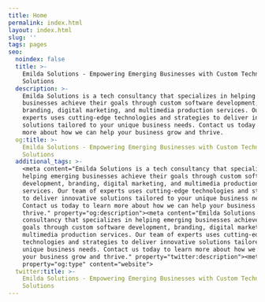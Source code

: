 ```yaml
---
title: Home
permalink: index.html
layout: index.html
slug: ''
tags: pages
seo:
  noindex: false
  title: >-
    Emilda Solutions - Empowering Emerging Businesses with Custom Technology
    Solutions
  description: >-
    Emilda Solutions is a tech consultancy that specializes in helping emerging
    businesses achieve their goals through custom software development,
    branding, digital marketing, and multimedia production services. Our team of
    experts uses cutting-edge technologies and strategies to deliver innovative
    solutions tailored to your unique business needs. Contact us today to learn
    more about how we can help your business grow and thrive.
  og:title: >-
    Emilda Solutions - Empowering Emerging Businesses with Custom Technology
    Solutions
  additional_tags: >-
    <meta content="Emilda Solutions is a tech consultancy that specializes in
    helping emerging businesses achieve their goals through custom software
    development, branding, digital marketing, and multimedia production
    services. Our team of experts uses cutting-edge technologies and strategies
    to deliver innovative solutions tailored to your unique business needs.
    Contact us today to learn more about how we can help your business grow and
    thrive." property="og:description"><meta content="Emilda Solutions is a tech
    consultancy that specializes in helping emerging businesses achieve their
    goals through custom software development, branding, digital marketing, and
    multimedia production services. Our team of experts uses cutting-edge
    technologies and strategies to deliver innovative solutions tailored to your
    unique business needs. Contact us today to learn more about how we can help
    your business grow and thrive." property="twitter:description"><meta
    property="og:type" content="website">
  twitter:title: >-
    Emilda Solutions - Empowering Emerging Businesses with Custom Technology
    Solutions
---
```




